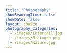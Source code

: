 ```yaml
---
title: "Photography"
showReadingTime: false
showDate: false
layout: choice
photography_categories:
  - /images/Interrail.jpg
  - /images/Bretagne.png
  - /images/Nature.jpg
---
```

